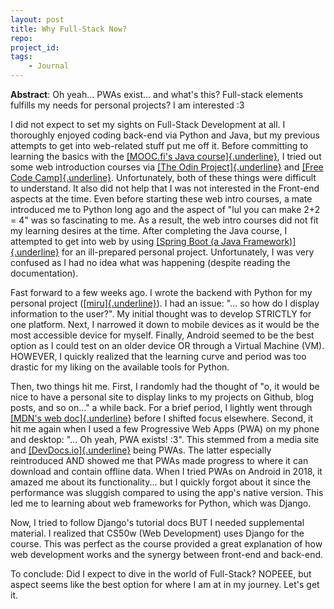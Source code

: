 ```yaml
---
layout: post
title: Why Full-Stack Now?
repo: 
project_id: 
tags: 
    - Journal
---
```


**Abstract**: Oh yeah... PWAs exist... and what's this? Full-stack elements fulfills my needs for personal projects? I am interested :3

I did not expect to set my sights on Full-Stack Development at all. I
thoroughly enjoyed coding back-end via Python and Java, but my previous
attempts to get into web-related stuff put me off it. Before committing
to learning the basics with the [[MOOC.fi's Java
course]{.underline}](https://java-programming.mooc.fi/), I tried out
some web introduction courses via [[The Odin
Project]{.underline}](https://www.theodinproject.com/) and [[Free Code
Camp]{.underline}](https://www.freecodecamp.org/). Unfortunately, both
of these things were difficult to understand. It also did not help that
I was not interested in the Front-end aspects at the time. Even before
starting these web intro courses, a mate introduced me to Python long
ago and the aspect of "lul you can make 2+2 = 4" was so fascinating to
me. As a result, the web intro courses did not fit my learning desires
at the time. After completing the Java course, I attempted to get into
web by using [[Spring Boot (a Java
Framework)]{.underline}](https://spring.io/projects/spring-framework)
for an ill-prepared personal project. Unfortunately, I was very confused
as I had no idea what was happening (despite reading the documentation).

Fast forward to a few weeks ago. I wrote the backend with Python for my
personal project
([[miru]{.underline}](https://github.com/WaToArt/miru)). I had an issue:
"\... so how do I display information to the user?". My initial thought
was to develop STRICTLY for one platform. Next, I narrowed it down to
mobile devices as it would be the most accessible device for myself.
Finally, Android seemed to be the best option as I could test on an
older device OR through a Virtual Machine (VM). HOWEVER, I quickly
realized that the learning curve and period was too drastic for my
liking on the available tools for Python.

Then, two things hit me. First, I randomly had the thought of "o, it
would be nice to have a personal site to display links to my projects on
Github, blog posts, and so on..." a while back. For a brief period, I
lightly went through [[MDN's web
doc]{.underline}](https://developer.mozilla.org/en-US/) before I shifted
focus elsewhere. Second, it hit me again when I used a few Progressive
Web Apps (PWA) on my phone and desktop: "\... Oh yeah, PWA exists! :3".
This stemmed from a media site and
[[DevDocs.io]{.underline}](https://devdocs.io/offline) being PWAs. The
latter especially reintroduced AND showed me that PWAs made progress to
where it can download and contain offline data. When I tried PWAs on
Android in 2018, it amazed me about its functionality... but I quickly
forgot about it since the performance was sluggish compared to using the
app's native version. This led me to learning about web frameworks for
Python, which was Django.

Now, I tried to follow Django's tutorial docs BUT I needed supplemental
material. I realized that CS50w (Web Development) uses Django for the
course. This was perfect as the course provided a great explanation of
how web development works and the synergy between front-end and
back-end.

To conclude: Did I expect to dive in the world of Full-Stack? NOPEEE,
but aspect seems like the best option for where I am at in my journey.
Let's get it.
